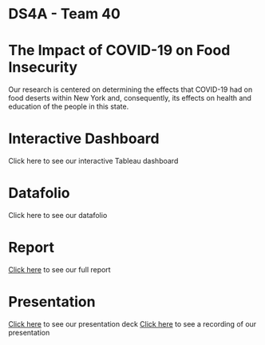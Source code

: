 # DS4A - Team 40

# The Impact of COVID-19 on Food Insecurity
Our research is centered on determining the effects that COVID-19 had on food deserts within New York and, consequently, its effects on health and education of the people in this state.

# Interactive Dashboard
Click here to see our interactive Tableau dashboard

# Datafolio
Click here to see our datafolio

# Report
[Click here](https://docs.google.com/presentation/d/1CH_F4Bk1P9D47m_roCbRI-0_D5q_uMQp7PqA1_IvmD4/edit?usp=sharing) to see our full report 

# Presentation
[Click here]() to see our presentation deck
[Click here]() to see a recording of our presentation


